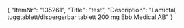 {
  "ItemNr": "135261",
  "Title": "test",
  "Description": "Lamictal, tuggtablett/dispergerbar tablett 200 mg Ebb Medical AB"
}